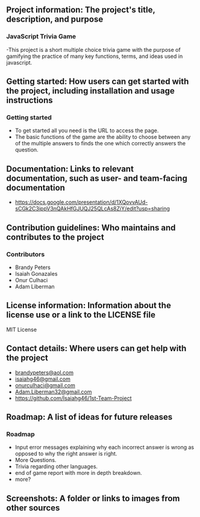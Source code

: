 ## Project information: The project's title, description, and purpose 
### JavaScript Trivia Game
-This project is a short multiple choice trivia game with the purpose of gamifying the practice of many key functions, terms, and ideas used in javascript.
## Getting started: How users can get started with the project, including installation and usage instructions
### Getting started
- To get started all you need is the URL to access the page.
- The basic functions of the game are the ability to choose between any of the multiple answers to finds the one which correctly answers the question.
## Documentation: Links to relevant documentation, such as user- and team-facing documentation 
- https://docs.google.com/presentation/d/1XQovvAUd-sCGk2C3ippV3nQAkHfGJUQJ25QLcAs8ZiY/edit?usp=sharing
## Contribution guidelines: Who maintains and contributes to the project 
### Contributors 
- Brandy Peters
- Isaiah Gonazales
- Onur Culhaci
- Adam Liberman
## License information: Information about the license use or a link to the LICENSE file 
MIT License
## Contact details: Where users can get help with the project 
- brandypeters@aol.com
- isaiahg46@gmail.com
- onurculhaci@gmail.com
- Adam.Liberman32@gmail.com
- https://github.com/Isaiahg46/1st-Team-Project
## Roadmap: A list of ideas for future releases 
### Roadmap
- Input error messages explaining why each incorrect answer is wrong as opposed to why the right answer is right.
- More Questions.
- Trivia regarding other languages.
- end of game report with more in depth breakdown.
- more? 
## Screenshots: A folder or links to images from other sources 
   
